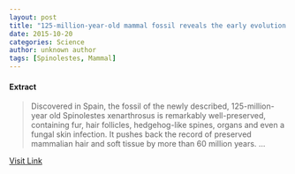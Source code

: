 ```yaml
---
layout: post
title: "125-million-year-old mammal fossil reveals the early evolution of hair and spines"
date: 2015-10-20
categories: Science
author: unknown author
tags: [Spinolestes, Mammal]
---
```





#### Extract
>Discovered in Spain, the fossil of the newly described, 125-million-year old Spinolestes xenarthrosus is remarkably well-preserved, containing fur, hair follicles, hedgehog-like spines, organs and even a fungal skin infection. It pushes back the record of preserved mammalian hair and soft tissue by more than 60 million years. ...



[Visit Link](http://www.sciencedaily.com/releases/2015/10/151014134535.htm)



